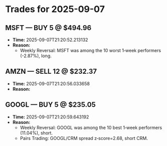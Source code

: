 # Trades for 2025-09-07

## MSFT — BUY 5 @ $494.96
- **Time:** 2025-09-07T21:20:52.213132
- **Reason:**
  - Weekly Reversal: MSFT was among the 10 worst 1‑week performers (-2.87%), long.

## AMZN — SELL 12 @ $232.37
- **Time:** 2025-09-07T21:20:56.033658
- **Reason:**

## GOOGL — BUY 5 @ $235.05
- **Time:** 2025-09-07T21:20:59.643192
- **Reason:**
  - Weekly Reversal: GOOGL was among the 10 best 1‑week performers (11.04%), short.
  - Pairs Trading: GOOGL/CRM spread z‑score=2.68, short CRM.

